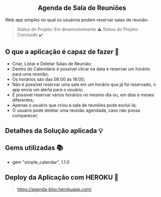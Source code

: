 <h2 align="center"> Agenda de Sala de Reuniões </h2>
<p align="justify"> Web app simples no qual os usuários podem reservar salas de reunião. </p>

> Status do Projeto: Em desenvolvimento :warning:
> Status do Projeto: Concluido :heavy_check_mark:


## O que a aplicação é capaz de fazer :checkered_flag:
- Criar, Listar e Deletar Salas de Reuniāo;
- Dentro do Calendário é possível clicar na data e reservar um horário para uma reunião;
- Os horários são das 08:00 às 18:00;
- Nāo é possível reservar uma sala em um horário que já foi reservado, o app envia um alerta para o usuário;
- É possível reservar vários horários no mesmo dia ou, em dias e meses diferentes;
- Apenas o usuário que criou a sala de reuniões pode exclui-la;
- O usuário pode deletar uma reunião agendada, caso não possa comparecer;


## Detalhes da Solução aplicada :bulb:

## Gems utilizadas :books:

- gem "simple_calendar", 1.1.0

## Deploy da Aplicação com HEROKU :dash:

> https://agenda-blox.herokuapp.com/

